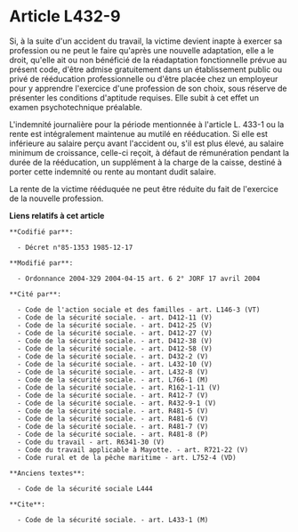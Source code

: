 # Article L432-9

Si, à la suite d'un accident du travail, la victime devient inapte à exercer sa profession ou ne peut le faire qu'après une
nouvelle adaptation, elle a le droit, qu'elle ait ou non bénéficié de la réadaptation fonctionnelle prévue au présent code,
d'être admise gratuitement dans un établissement public ou privé de rééducation professionnelle ou d'être placée chez un
employeur pour y apprendre l'exercice d'une profession de son choix, sous réserve de présenter les conditions d'aptitude
requises. Elle subit à cet effet un examen psychotechnique préalable. 

L'indemnité journalière pour la période mentionnée à l'article L. 433-1 ou la rente est intégralement maintenue au mutilé en
rééducation. Si elle est inférieure au salaire perçu avant l'accident ou, s'il est plus élevé, au salaire minimum de
croissance, celle-ci reçoit, à défaut de rémunération pendant la durée de la rééducation, un supplément à la charge de la
caisse, destiné à porter cette indemnité ou rente au montant dudit salaire.

La rente de la victime rééduquée ne peut être réduite du fait de l'exercice de la nouvelle profession.

**Liens relatifs à cet article**

	**Codifié par**:

	  - Décret n°85-1353 1985-12-17

	**Modifié par**:

	  - Ordonnance 2004-329 2004-04-15 art. 6 2° JORF 17 avril 2004

	**Cité par**:

	  - Code de l'action sociale et des familles - art. L146-3 (VT)
	  - Code de la sécurité sociale. - art. D412-11 (V)
	  - Code de la sécurité sociale. - art. D412-25 (V)
	  - Code de la sécurité sociale. - art. D412-27 (V)
	  - Code de la sécurité sociale. - art. D412-38 (V)
	  - Code de la sécurité sociale. - art. D412-58 (V)
	  - Code de la sécurité sociale. - art. D432-2 (V)
	  - Code de la sécurité sociale. - art. L432-10 (V)
	  - Code de la sécurité sociale. - art. L432-8 (V)
	  - Code de la sécurité sociale. - art. L766-1 (M)
	  - Code de la sécurité sociale. - art. R162-1-11 (V)
	  - Code de la sécurité sociale. - art. R412-7 (V)
	  - Code de la sécurité sociale. - art. R432-9-1 (V)
	  - Code de la sécurité sociale. - art. R481-5 (V)
	  - Code de la sécurité sociale. - art. R481-6 (V)
	  - Code de la sécurité sociale. - art. R481-7 (V)
	  - Code de la sécurité sociale. - art. R481-8 (P)
	  - Code du travail - art. R6341-30 (V)
	  - Code du travail applicable à Mayotte. - art. R721-22 (V)
	  - Code rural et de la pêche maritime - art. L752-4 (VD)

	**Anciens textes**:

	  - Code de la sécurité sociale L444

	**Cite**:

	  - Code de la sécurité sociale. - art. L433-1 (M)
